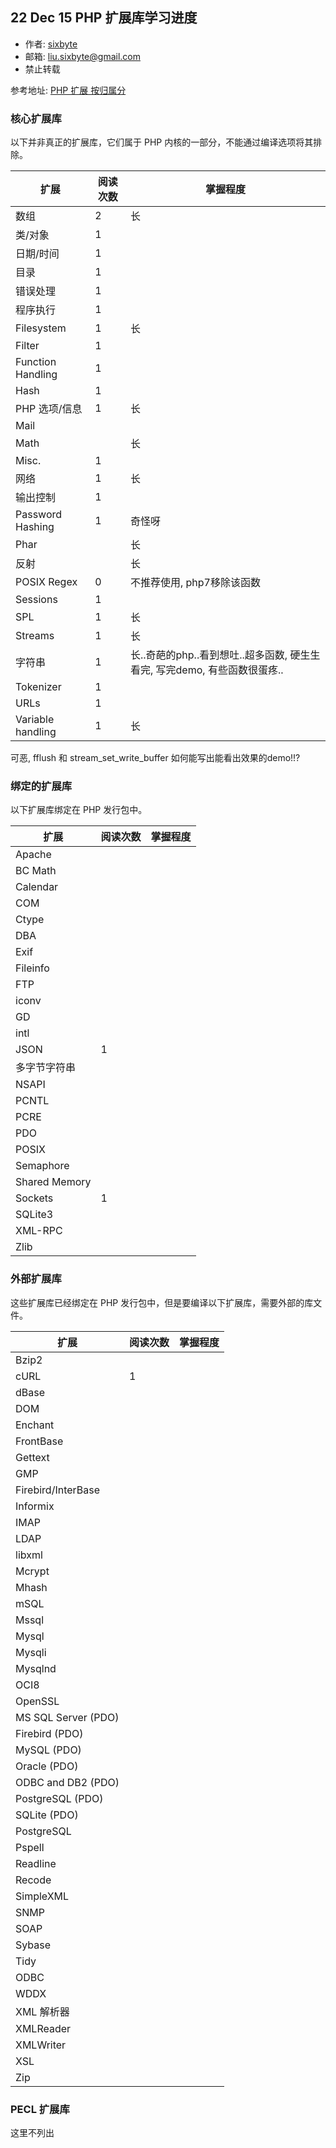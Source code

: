 ## 22 Dec 15 PHP 扩展库学习进度

-  作者: [sixbyte](http://sixbyte.me/)
-  邮箱: liu.sixbyte@gmail.com
-  禁止转载

参考地址: [PHP 扩展 按归属分](http://php.net/manual/zh/extensions.membership.php)

### 核心扩展库

以下并非真正的扩展库，它们属于 PHP 内核的一部分，不能通过编译选项将其排除。

| 扩展               | 阅读次数 | 掌握程度 |
| ----------------- | ------- | ------- |
| 数组               |    2    |    长     |
| 类/对象            |    1    |         |
| 日期/时间           |   1     |         |
| 目录               |    1    |         |
| 错误处理            |    1    |         |
| 程序执行            |    1    |         |
| Filesystem        |    1    |      长   |
| Filter            |    1    |         |
| Function Handling |    1    |         |
| Hash              |    1    |         |
| PHP 选项/信息       |   1     |    长     |
| Mail              |         |         |
| Math              |         |     长    |
| Misc.             |     1   |         |
| 网络               |     1   |    长    |
| 输出控制            |     1   |         |
| Password Hashing  |     1   |   奇怪呀      |
| Phar              |         |    长     |
| 反射               |         |    长     |
| POSIX Regex       |    0    | 不推荐使用, php7移除该函数 |
| Sessions          |     1   |         |
| SPL               |     1   |    长     |
| Streams           |     1   |      长   |
| 字符串             |     1   |     长..奇葩的php..看到想吐..超多函数, 硬生生看完, 写完demo, 有些函数很蛋疼..    |
| Tokenizer         |     1   |         |
| URLs              |    1    |         |
| Variable handling |    1    |    长     |

可恶, fflush 和 stream_set_write_buffer 如何能写出能看出效果的demo!!?



### 绑定的扩展库

以下扩展库绑定在 PHP 发行包中。

| 扩展               | 阅读次数 | 掌握程度 |
| ----------------- | ------- | ------- |
| Apache            |         |         |
| BC Math           |         |         |
| Calendar          |         |         |
| COM               |         |         |
| Ctype             |         |         |
| DBA               |         |         |
| Exif              |         |         |
| Fileinfo          |         |         |
| FTP               |         |         |
| iconv             |         |         |
| GD                |         |         |
| intl              |         |         |
| JSON              |    1    |         |
| 多字节字符串         |         |         |
| NSAPI             |         |         |
| PCNTL             |         |         |
| PCRE              |         |         |
| PDO               |         |         |
| POSIX             |         |         |
| Semaphore         |         |         |
| Shared Memory     |         |         |
| Sockets           |    1    |         |
| SQLite3           |         |         |
| XML-RPC           |         |         |
| Zlib              |         |         |


### 外部扩展库

这些扩展库已经绑定在 PHP 发行包中，但是要编译以下扩展库，需要外部的库文件。

| 扩展                   | 阅读次数 | 掌握程度  |
| --------------------- | ------- | ------- |
| Bzip2                 |         |         |
| cURL                  |    1    |         |
| dBase                 |         |         |
| DOM                   |         |         |
| Enchant               |         |         |
| FrontBase             |         |         |
| Gettext               |         |         |
| GMP                   |         |         |
| Firebird/InterBase    |         |         |
| Informix              |         |         |
| IMAP                  |         |         |
| LDAP                  |         |         |
| libxml                |         |         |
| Mcrypt                |         |         |
| Mhash                 |         |         |
| mSQL                  |         |         |
| Mssql                 |         |         |
| Mysql                 |         |         |
| Mysqli                |         |         |
| Mysqlnd               |         |         |
| OCI8                  |         |         |
| OpenSSL               |         |         |
| MS SQL Server (PDO)   |         |         |
| Firebird (PDO)        |         |         |
| MySQL (PDO)           |         |         |
| Oracle (PDO)          |         |         |
| ODBC and DB2 (PDO)    |         |         |
| PostgreSQL (PDO)      |         |         |
| SQLite (PDO)          |         |         |
| PostgreSQL            |         |         |
| Pspell                |         |         |
| Readline              |         |         |
| Recode                |         |         |
| SimpleXML             |         |         |
| SNMP                  |         |         |
| SOAP                  |         |         |
| Sybase                |         |         |
| Tidy                  |         |         |
| ODBC                  |         |         |
| WDDX                  |         |         |
| XML 解析器             |         |         |
| XMLReader             |         |         |
| XMLWriter             |         |         |
| XSL                   |         |         |
| Zip                   |         |         |


### PECL 扩展库

这里不列出
